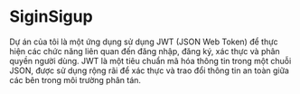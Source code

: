 # SiginSigup
Dự án của tôi là một ứng dụng sử dụng JWT (JSON Web Token) để thực hiện các chức năng liên quan đến đăng nhập, đăng ký, xác thực và phân quyền người dùng. JWT là một tiêu chuẩn mã hóa thông tin trong một chuỗi JSON, được sử dụng rộng rãi để xác thực và trao đổi thông tin an toàn giữa các bên trong môi trường phân tán.
